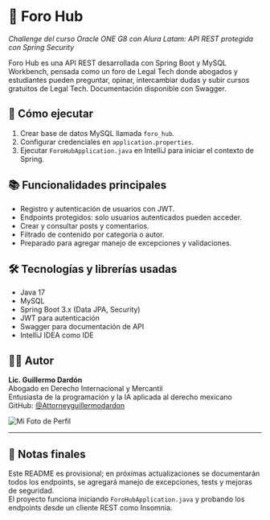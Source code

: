 # 📘 Foro Hub

_Challenge del curso Oracle ONE G8 con Alura Latam: API REST protegida con Spring Security_

Foro Hub es una API REST desarrollada con Spring Boot y MySQL Workbench, pensada como un foro de Legal Tech donde abogados y estudiantes pueden preguntar, opinar, intercambiar dudas y subir cursos gratuitos de Legal Tech. Documentación disponible con Swagger.

## 🚀 Cómo ejecutar

1. Crear base de datos MySQL llamada `foro_hub`.
2. Configurar credenciales en `application.properties`.
3. Ejecutar `ForoHubApplication.java` en IntelliJ para iniciar el contexto de Spring.

## 📚 Funcionalidades principales

- Registro y autenticación de usuarios con JWT.
- Endpoints protegidos: solo usuarios autenticados pueden acceder.
- Crear y consultar posts y comentarios.
- Filtrado de contenido por categoría o autor.
- Preparado para agregar manejo de excepciones y validaciones.

## 🛠️ Tecnologías y librerías usadas

- Java 17  
- MySQL  
- Spring Boot 3.x (Data JPA, Security)  
- JWT para autenticación  
- Swagger para documentación de API  
- IntelliJ IDEA como IDE

## 🧑‍💻 Autor

**Lic. Guillermo Dardón**  
Abogado en Derecho Internacional y Mercantil  
Entusiasta de la programación y la IA aplicada al derecho mexicano  
GitHub: [@Attorneyguillermodardon](https://github.com/Attorneyguillermodardon)  

![Mi Foto de Perfil](https://avatars.githubusercontent.com/u/196573116?s=400&u=ddd3ae9a0263d494b7ecb6b0db3dfed8ce292dee&v=4)

---

## 📌 Notas finales

Este README es provisional; en próximas actualizaciones se documentarán todos los endpoints, se agregará manejo de excepciones, tests y mejoras de seguridad.  
El proyecto funciona iniciando `ForoHubApplication.java` y probando los endpoints desde un cliente REST como Insomnia.
